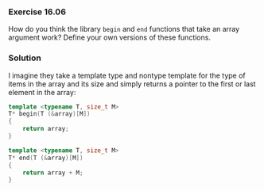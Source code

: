 ### Exercise 16.06

How do you think the library `begin` and `end` functions that take an array
argument work? Define your own versions of these functions.

### Solution

I imagine they take a template type and nontype template for the type of items
in the array and its size and simply returns a pointer to the first or last
element in the array:

```cpp
template <typename T, size_t M>
T* begin(T (&array)[M])
{
    return array;
}

template <typename T, size_t M>
T* end(T (&array)[M])
{
    return array + M;
}
```
